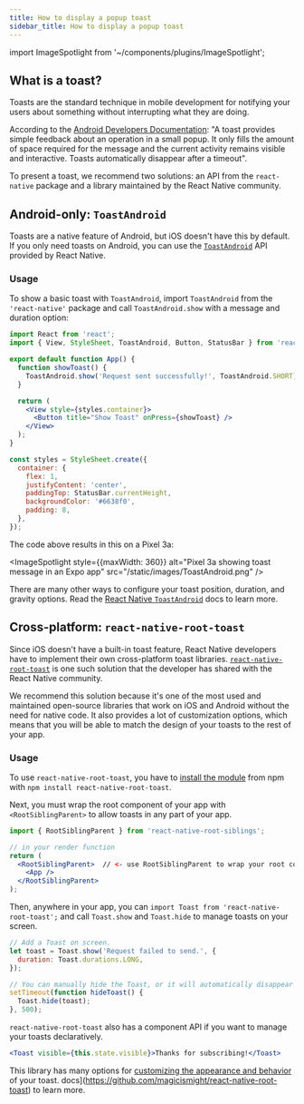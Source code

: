 ```yaml
---
title: How to display a popup toast
sidebar_title: How to display a popup toast
---
```


import ImageSpotlight from '~/components/plugins/ImageSpotlight';

## What is a toast?

Toasts are the standard technique in mobile development for notifying your users about something without interrupting what they are doing.

According to the [Android Developers
Documentation](https://developer.android.com/guide/topics/ui/notifiers/toasts): "A toast provides
simple feedback about an operation in a small popup. It only fills the amount of space required for
the message and the current activity remains visible and interactive. Toasts automatically disappear
after a timeout".

To present a toast, we recommend two solutions: an API from the `react-native` package and a library
maintained by the React Native community.

## Android-only: `ToastAndroid`

Toasts are a native feature of Android, but iOS doesn't have this by default. If you only need
toasts on Android, you can use the [`ToastAndroid`](https://reactnative.dev/docs/toastandroid) API
provided by React Native.

### Usage

To show a basic toast with `ToastAndroid`, import `ToastAndroid` from the `'react-native'` package
and call `ToastAndroid.show` with a message and duration option:

```jsx
import React from 'react';
import { View, StyleSheet, ToastAndroid, Button, StatusBar } from 'react-native';

export default function App() {
  function showToast() {
    ToastAndroid.show('Request sent successfully!', ToastAndroid.SHORT);
  }

  return (
    <View style={styles.container}>
      <Button title="Show Toast" onPress={showToast} />
    </View>
  );
}

const styles = StyleSheet.create({
  container: {
    flex: 1,
    justifyContent: 'center',
    paddingTop: StatusBar.currentHeight,
    backgroundColor: '#6638f0',
    padding: 8,
  },
});
```

The code above results in this on a Pixel 3a:

<ImageSpotlight style={{maxWidth: 360}} alt="Pixel 3a showing toast message in an Expo app" src="/static/images/ToastAndroid.png" />

There are many other ways to configure your toast position, duration, and gravity options. Read the
[React Native `ToastAndroid`](https://reactnative.dev/docs/toastandroid) docs to learn more.

## Cross-platform: `react-native-root-toast`

Since iOS doesn't have a built-in toast feature, React Native developers have to implement their own
cross-platform toast libraries.
[`react-native-root-toast`](https://github.com/magicismight/react-native-root-toast) is one such
solution that the developer has shared with the React Native community.

We recommend this solution because it's one of the most used and maintained open-source libraries that
work on iOS and Android without the need for native code. It also provides a lot of customization
options, which means that you will be able to match the design of your toasts to the rest of your app.

### Usage

To use `react-native-root-toast`, you have to [install the module](https://github.com/magicismight/react-native-root-toast) from npm with `npm install react-native-root-toast`.

Next, you must wrap the root component of your app with `<RootSiblingParent>` to allow toasts in any
part of your app.

```jsx
import { RootSiblingParent } from 'react-native-root-siblings';

// in your render function
return (
  <RootSiblingParent>  // <- use RootSiblingParent to wrap your root component
    <App />
  </RootSiblingParent>
);
```

Then, anywhere in your app, you can `import Toast from 'react-native-root-toast';` and call
`Toast.show` and `Toast.hide` to manage toasts on your screen.

```jsx
// Add a Toast on screen.
let toast = Toast.show('Request failed to send.', {
  duration: Toast.durations.LONG,
});

// You can manually hide the Toast, or it will automatically disappear after a `duration` ms timeout.
setTimeout(function hideToast() {
  Toast.hide(toast);
}, 500);
```

`react-native-root-toast` also has a component API if you want to manage your toasts declaratively.

```jsx
<Toast visible={this.state.visible}>Thanks for subscribing!</Toast>
```

This library has many options for [customizing the appearance and behavior](https://github.com/crazycodeboy/react-native-easy-toast#api) of your toast.
docs](https://github.com/magicismight/react-native-root-toast) to learn more.
